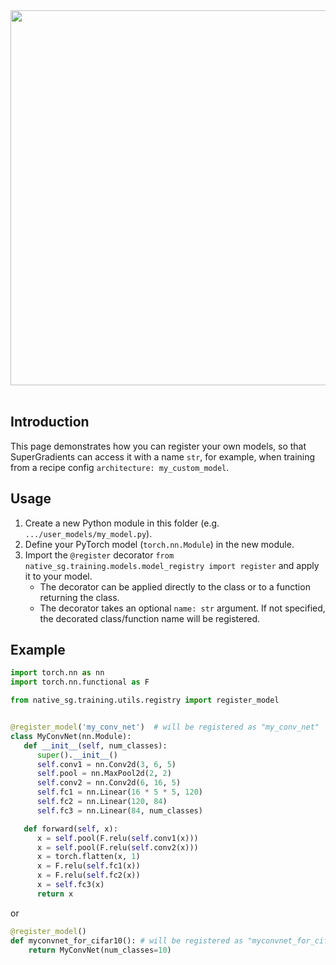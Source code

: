 <div "center">
  <img src="documentation/assets/SG_img/SG - Horizontal.png" width="600"/>
 <br/><br/>

## Introduction
This page demonstrates how you can register your own models, so that SuperGradients can access it with a name `str`, for
example, when training from a recipe config `architecture: my_custom_model`.

## Usage
1. Create a new Python module in this folder (e.g. `.../user_models/my_model.py`).
2. Define your PyTorch model (`torch.nn.Module`) in the new module.
3. Import the `@register` decorator 
`from native_sg.training.models.model_registry import register` and apply it to your model.
   * The decorator can be applied directly to the class or to a function returning the class.
   * The decorator takes an optional `name: str` argument. If not specified, the decorated class/function name will be registered.
   
## Example

```python
import torch.nn as nn
import torch.nn.functional as F

from native_sg.training.utils.registry import register_model


@register_model('my_conv_net')  # will be registered as "my_conv_net"
class MyConvNet(nn.Module):
   def __init__(self, num_classes):
      super().__init__()
      self.conv1 = nn.Conv2d(3, 6, 5)
      self.pool = nn.MaxPool2d(2, 2)
      self.conv2 = nn.Conv2d(6, 16, 5)
      self.fc1 = nn.Linear(16 * 5 * 5, 120)
      self.fc2 = nn.Linear(120, 84)
      self.fc3 = nn.Linear(84, num_classes)

   def forward(self, x):
      x = self.pool(F.relu(self.conv1(x)))
      x = self.pool(F.relu(self.conv2(x)))
      x = torch.flatten(x, 1)
      x = F.relu(self.fc1(x))
      x = F.relu(self.fc2(x))
      x = self.fc3(x)
      return x
```
or
```python
@register_model()
def myconvnet_for_cifar10(): # will be registered as "myconvnet_for_cifar10"
    return MyConvNet(num_classes=10)
```




  
